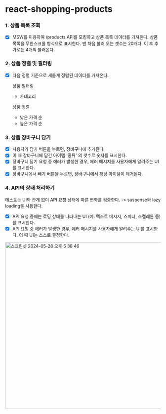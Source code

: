 # react-shopping-products

### 1. 상품 목록 조회

- [x] MSW를 이용하여 /products API를 모킹하고 상품 목록 데이터를 가져온다.
      상품 목록을 무한스크롤 방식으로 표시한다.
      맨 처음 불러 오는 갯수는 20개다. 이 후 추가로는 4개씩 불러온다.

### 2. 상품 정렬 및 필터링

- [x] 다음 정렬 기준으로 새롭게 정렬된 데이터를 가져온다.

  상품 필터링

  - 카테고리

  상품 정렬

  - 낮은 가격 순
  - 높은 가격 순

### 3. 상품 장바구니 담기

- [x] 사용자가 담기 버튼을 누르면, 장바구니에 추가된다.
- [x] 이 때 장바구니에 담긴 아이템 '종류' 의 갯수로 숫자를 표시한다.
- [x] 장바구니 담기 요청 중 에러가 발생한 경우, 에러 메시지를 사용자에게 알려주는 UI를 표시한다.
- [x] 장바구니에서 빼기 버튼을 누르면, 장바구니에서 해당 아이템이 제거된다.

### 4. API의 상태 처리하기

테스트는 UI와 관계 없이 API 요청 상태에 따른 변화를 검증한다.
-> suspense와 lazy loading을 사용한다.

- [x] API 요청 중에는 로딩 상태를 나타내는 UI (예: 텍스트 메시지, 스피너, 스켈레톤 등)를 표시한다.
- [x] API 요청 중 에러가 발생한 경우, 에러 메시지를 사용자에게 알려주는 UI를 표시한다. 이 때 UI는 스스로 결정한다.

<img width="540" alt="스크린샷 2024-05-28 오후 5 38 46" src="https://github.com/woowacourse/react-shopping-products/assets/125418818/5db6b6d1-4d9b-45ab-b6f6-f1a1590c8203">
